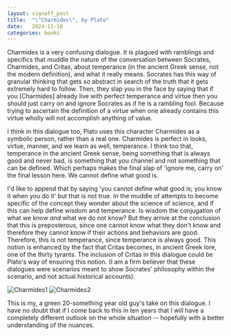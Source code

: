 ```yaml
---
layout: signoff_post
title:  "\"Charmides\", by Plato"
date:   2024-11-18
categories: books
---
```


Charmides is a very confusing dialogue. It is plagued with ramblings and specifics that muddle the nature of the conversation between Socrates, Charmides, and Critas, about temperance (in the ancient Greek sense, not the modern definition), and what it really means. Socrates has this way of granular thinking that gets so abstract in search of the truth that it gets extremely hard to follow. Then, they slap you in the face by saying that if you [Charmides] already live with perfect temperance and virtue then you should just carry on and ignore Socrates as if he is a rambling fool. Because trying to ascertain the definition of a virtue when one already contains this virtue wholly will not accomplish anything of value.

I think in this dialogue too, Plato uses this character Charmides as a symbolic person, rather than a real one. Charmides is perfect in looks, virtue, manner, and we learn as well, temperance. I think too that, temperance in the ancient Greek sense, being something that is always good and never bad, is something that you channel and not something that can be defined. Which perhaps makes the final slap of 'ignore me, carry on' the final lesson here. We cannot define what good is.

I'd like to append that by saying 'you cannot define what good is; you know it when you do it' but that is not true. In the muddle of attempts to become specific of the concept they wonder about the science of science, and if this can help define wisdom and temperance. Is wisdom the conjugation of what we know _and_ what we do not know? But they arrive at the conclusion that this is preposterous, since one cannot know what they don't know and therefore they cannot know if their actions and behaviors are good. Therefore, this is not temperance, since temperance is always good. This notion is enhanced by the fact that Critas becomes, in ancient Greek lore, one of the thirty tyrants. The inclusion of Critas in this dialogue could be Plato's way of ensuring this notion. (I am a firm believer that these dialogues were scenarios meant to show Socrates' philosophy within the scenario, and not actual historical accounts).

![Charmides1](https://cdn.kobo.com/book-images/a5702c46-d70a-4640-8c32-131e26553dbb/1200/1200/False/charmides-or-temperance-1.jpg)
![Charmides2](https://wholereader.com/server/files/30450e14e2b8891098c49f7fd5b7823b/c95016a1ceaba524c2278d180c836deb.webp)

This is my, a green 20-something year old guy's take on this dialogue. I have no doubt that if I come back to this in ten years that I will have a completely different outlook on the whole situation -- hopefully with a better understanding of the nuances. 